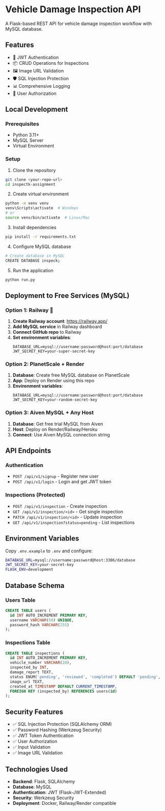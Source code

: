 # Vehicle Damage Inspection API

A Flask-based REST API for vehicle damage inspection workflow with MySQL database.

## Features

- 🔐 JWT Authentication
- 📦 CRUD Operations for Inspections
- 🖼️ Image URL Validation
- 🛡️ SQL Injection Protection
- 📊 Comprehensive Logging
- 👥 User Authorization

## Local Development

### Prerequisites
- Python 3.11+
- MySQL Server
- Virtual Environment

### Setup
1. Clone the repository
```bash
git clone <your-repo-url>
cd inspectk-assignment
```

2. Create virtual environment
```bash
python -m venv venv
venv\Scripts\activate  # Windows
# or
source venv/bin/activate  # Linux/Mac
```

3. Install dependencies
```bash
pip install -r requirements.txt
```

4. Configure MySQL database
```bash
# Create database in MySQL
CREATE DATABASE inspeck;
```

5. Run the application
```bash
python run.py
```

## Deployment to Free Services (MySQL)

### Option 1: Railway 🚂

1. **Create Railway account**: https://railway.app/
2. **Add MySQL service** in Railway dashboard
3. **Connect GitHub repo** to Railway
4. **Set environment variables**:
   ```
   DATABASE_URL=mysql://username:password@host:port/database
   JWT_SECRET_KEY=your-super-secret-key
   ```

### Option 2: PlanetScale + Render

1. **Database**: Create free MySQL database on PlanetScale
2. **App**: Deploy on Render using this repo
3. **Environment variables**:
   ```
   DATABASE_URL=mysql://username:password@host:port/database
   JWT_SECRET_KEY=your-random-secret-key
   ```

### Option 3: Aiven MySQL + Any Host

1. **Database**: Get free trial MySQL from Aiven
2. **Host**: Deploy on Render/Railway/Heroku
3. **Connect**: Use Aiven MySQL connection string

## API Endpoints

### Authentication
- `POST /api/v1/signup` - Register new user
- `POST /api/v1/login` - Login and get JWT token

### Inspections (Protected)
- `POST /api/v1/inspection` - Create inspection
- `GET /api/v1/inspection/<id>` - Get single inspection
- `PATCH /api/v1/inspection/<id>` - Update inspection
- `GET /api/v1/inspection?status=pending` - List inspections

## Environment Variables

Copy `.env.example` to `.env` and configure:

```bash
DATABASE_URL=mysql://username:password@host:3306/database
JWT_SECRET_KEY=your-secret-key
FLASK_ENV=development
```

## Database Schema

### Users Table
```sql
CREATE TABLE users (
  id INT AUTO_INCREMENT PRIMARY KEY,
  username VARCHAR(50) UNIQUE,
  password_hash VARCHAR(255)
);
```

### Inspections Table
```sql
CREATE TABLE inspections (
  id INT AUTO_INCREMENT PRIMARY KEY,
  vehicle_number VARCHAR(20),
  inspected_by INT,
  damage_report TEXT,
  status ENUM('pending', 'reviewed', 'completed') DEFAULT 'pending',
  image_url TEXT,
  created_at TIMESTAMP DEFAULT CURRENT_TIMESTAMP,
  FOREIGN KEY (inspected_by) REFERENCES users(id)
);
```

## Security Features

- ✅ SQL Injection Protection (SQLAlchemy ORM)
- ✅ Password Hashing (Werkzeug Security)
- ✅ JWT Token Authentication
- ✅ User Authorization
- ✅ Input Validation
- ✅ Image URL Validation

## Technologies Used

- **Backend**: Flask, SQLAlchemy
- **Database**: MySQL
- **Authentication**: JWT (Flask-JWT-Extended)
- **Security**: Werkzeug Security
- **Deployment**: Docker, Railway/Render compatible 